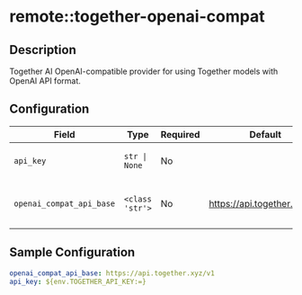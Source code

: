 # remote::together-openai-compat

## Description

Together AI OpenAI-compatible provider for using Together models with OpenAI API format.

## Configuration

| Field | Type | Required | Default | Description |
|-------|------|----------|---------|-------------|
| `api_key` | `str \| None` | No |  | The Together API key |
| `openai_compat_api_base` | `<class 'str'>` | No | https://api.together.xyz/v1 | The URL for the Together API server |

## Sample Configuration

```yaml
openai_compat_api_base: https://api.together.xyz/v1
api_key: ${env.TOGETHER_API_KEY:=}

```

